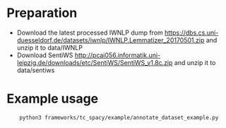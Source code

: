# Preparation
* Download the latest processed IWNLP dump from https://dbs.cs.uni-duesseldorf.de/datasets/iwnlp/IWNLP.Lemmatizer_20170501.zip and unzip it to data/IWNLP
* Download SentiWS http://pcai056.informatik.uni-leipzig.de/downloads/etc/SentiWS/SentiWS_v1.8c.zip and unzip it to data/sentiws

# Example usage

``` bash
    python3 frameworks/tc_spacy/example/annotate_dataset_example.py
```